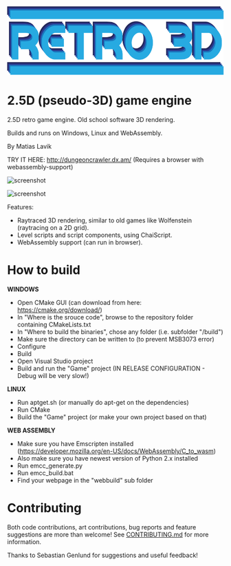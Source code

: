 <p align="center"><img src="resources/logo/logotype.png" alt="Retro3D" height="160px"></p>

# 2.5D (pseudo-3D) game engine

2.5D retro game engine. Old school software 3D rendering.

Builds and runs on Windows, Linux and WebAssembly.

By Matias Lavik

TRY IT HERE: http://dungeoncrawler.dx.am/ (Requires a browser with webassembly-support)

![screenshot](https://pbs.twimg.com/media/DAh1QhPXkAAH2Ea.jpg:large)


![screenshot](https://pbs.twimg.com/media/DAnZkWXXgAAHQsH.jpg:large)

Features:
- Raytraced 3D rendering, similar to old games like Wolfenstein (raytracing on a 2D grid).
- Level scripts and script components, using ChaiScript.
- WebAssembly support (can run in browser).

# How to build

__WINDOWS__
- Open CMake GUI (can download from here: https://cmake.org/download/)
- In "Where is the srouce code", browse to the repository folder containing CMakeLists.txt
- In "Where to build the binaries", chose any folder (i.e. subfolder "/build")
- Make sure the directory can be written to (to prevent MSB3073 error)
- Configure
- Build
- Open Visual Studio project
- Build and run the "Game" project (IN RELEASE CONFIGURATION - Debug will be very slow!)

__LINUX__
- Run aptget.sh (or manually do apt-get on the dependencies)
- Run CMake
- Build the "Game" project (or make your own project based on that)

__WEB ASSEMBLY__
- Make sure you have Emscripten installed (https://developer.mozilla.org/en-US/docs/WebAssembly/C_to_wasm)
- Also make sure you have newest version of Python 2.x installed
- Run emcc_generate.py
- Run emcc_build.bat
- Find your webpage in the "webbuild" sub folder

# Contributing

Both code contributions, art contributions, bug reports and feature suggestions are more than welcome!
See [CONTRIBUTING.md](CONTRIBUTING.md) for more information.

Thanks to Sebastian Genlund for suggestions and useful feedback!
